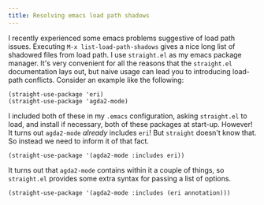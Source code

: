 ```yaml
---
title: Resolving emacs load path shadows
---
```


I recently experienced some emacs problems suggestive of load path
issues. Executing `M-x list-load-path-shadows` gives a nice long list
of shadowed files from load path. I use `straight.el` as my emacs
package manager. It's very convenient for all the reasons that the
`straight.el` documentation lays out, but naive usage can lead you to
introducing load-path conflicts. Consider an example like the following:



```
(straight-use-package 'eri)
(straight-use-package 'agda2-mode)
```

I included both of these in my `.emacs` configuration, asking
`straight.el` to load, and install if necessary, both of these
packages at start-up. However! It turns out `agda2-mode` *already*
includes `eri`! But `straight` doesn't know that. So instead we need
to inform it of that fact.


```
(straight-use-package '(agda2-mode :includes eri))
```

It turns out that `agda2-mode` contains within it a couple of things,
so `straight.el` provides some extra syntax for passing a list of
options.


```
(straight-use-package '(agda2-mode :includes (eri annotation)))
```


